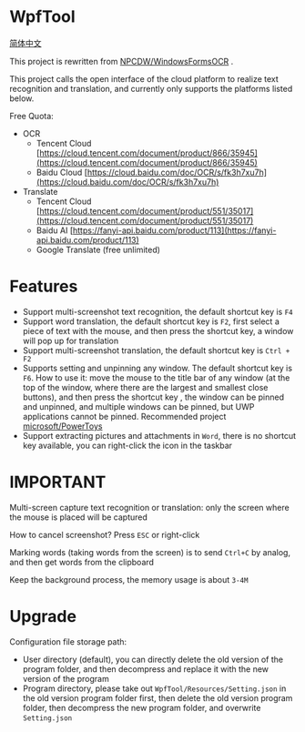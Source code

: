# WpfTool

[简体中文](README_zh.md)

This project is rewritten from [NPCDW/WindowsFormsOCR](https://github.com/NPCDW/WindowsFormsOCR) .

This project calls the open interface of the cloud platform to realize text recognition and translation, and currently only supports the platforms listed below.

Free Quota:
- OCR
    - Tencent Cloud [https://cloud.tencent.com/document/product/866/35945](https://cloud.tencent.com/document/product/866/35945)
    - Baidu Cloud [https://cloud.baidu.com/doc/OCR/s/fk3h7xu7h](https://cloud.baidu.com/doc/OCR/s/fk3h7xu7h)
- Translate
    - Tencent Cloud [https://cloud.tencent.com/document/product/551/35017](https://cloud.tencent.com/document/product/551/35017)
    - Baidu AI [https://fanyi-api.baidu.com/product/113](https://fanyi-api.baidu.com/product/113)
    - Google Translate (free unlimited)

# Features

* Support multi-screenshot text recognition, the default shortcut key is `F4`
* Support word translation, the default shortcut key is `F2`, first select a piece of text with the mouse, and then press the shortcut key, a window will pop up for translation
* Support multi-screenshot translation, the default shortcut key is `Ctrl + F2`
* Supports setting and unpinning any window. The default shortcut key is `F6`. How to use it: move the mouse to the title bar of any window (at the top of the window, where there are the largest and smallest close buttons), and then press the shortcut key , the window can be pinned and unpinned, and multiple windows can be pinned, but UWP applications cannot be pinned. Recommended project [microsoft/PowerToys](https://github.com/microsoft/PowerToys)
* Support extracting pictures and attachments in `Word`, there is no shortcut key available, you can right-click the icon in the taskbar

# IMPORTANT

Multi-screen capture text recognition or translation: only the screen where the mouse is placed will be captured

How to cancel screenshot? Press `ESC` or right-click

Marking words (taking words from the screen) is to send `Ctrl+C` by analog, and then get words from the clipboard

Keep the background process, the memory usage is about `3-4M`

# Upgrade

Configuration file storage path:
- User directory (default), you can directly delete the old version of the program folder, and then decompress and replace it with the new version of the program
- Program directory, please take out `WpfTool/Resources/Setting.json` in the old version program folder first, then delete the old version program folder, then decompress the new program folder, and overwrite `Setting.json`